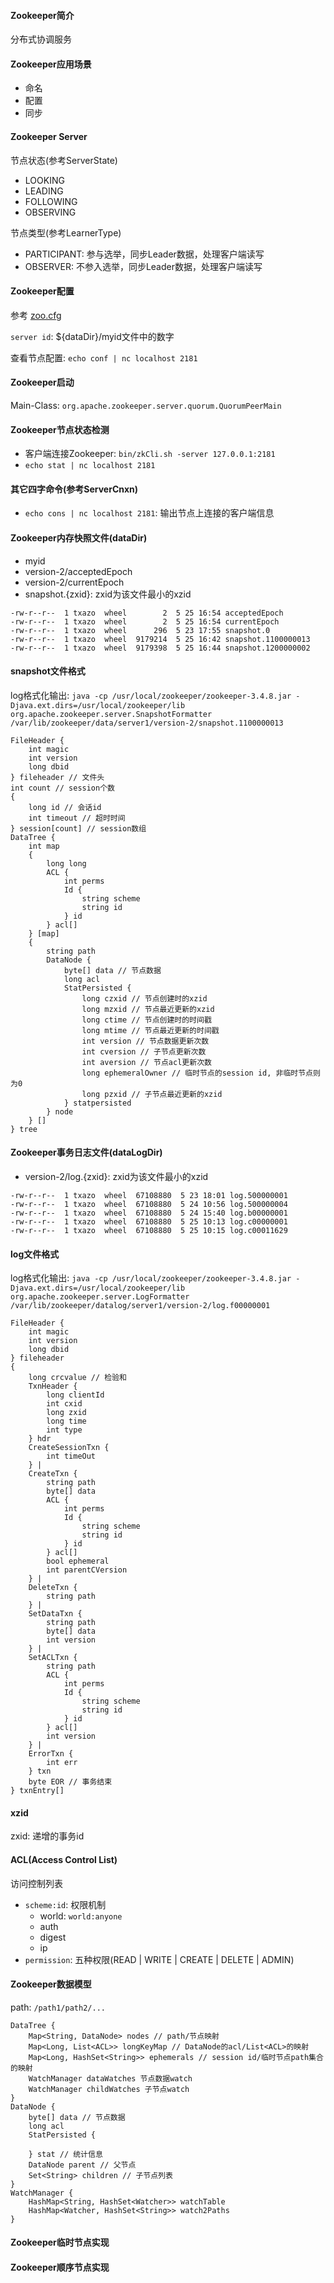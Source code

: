 #### Zookeeper简介

分布式协调服务

#### Zookeeper应用场景

* 命名
* 配置
* 同步

#### Zookeeper Server

节点状态(参考ServerState)

* LOOKING
* LEADING
* FOLLOWING
* OBSERVING

节点类型(参考LearnerType)

* PARTICIPANT: 参与选举，同步Leader数据，处理客户端读写
* OBSERVER: 不参入选举，同步Leader数据，处理客户端读写

#### Zookeeper配置

参考 [zoo.cfg](zoo.cfg.md)

`server id`: ${dataDir}/myid文件中的数字

查看节点配置: `echo conf | nc localhost 2181`

#### Zookeeper启动

Main-Class: `org.apache.zookeeper.server.quorum.QuorumPeerMain`

#### Zookeeper节点状态检测

* 客户端连接Zookeeper: `bin/zkCli.sh -server 127.0.0.1:2181`
* `echo stat | nc localhost 2181`

#### 其它四字命令(参考ServerCnxn)

* `echo cons | nc localhost 2181`: 输出节点上连接的客户端信息

#### Zookeeper内存快照文件(dataDir)

* myid
* version-2/acceptedEpoch
* version-2/currentEpoch
* snapshot.{zxid}: zxid为该文件最小的xzid

```
-rw-r--r--  1 txazo  wheel        2  5 25 16:54 acceptedEpoch
-rw-r--r--  1 txazo  wheel        2  5 25 16:54 currentEpoch
-rw-r--r--  1 txazo  wheel      296  5 23 17:55 snapshot.0
-rw-r--r--  1 txazo  wheel  9179214  5 25 16:42 snapshot.1100000013
-rw-r--r--  1 txazo  wheel  9179398  5 25 16:44 snapshot.1200000002
```

#### snapshot文件格式

log格式化输出: `java -cp /usr/local/zookeeper/zookeeper-3.4.8.jar -Djava.ext.dirs=/usr/local/zookeeper/lib org.apache.zookeeper.server.SnapshotFormatter /var/lib/zookeeper/data/server1/version-2/snapshot.1100000013`

```
FileHeader {
    int magic
    int version
    long dbid
} fileheader // 文件头
int count // session个数
{
    long id // 会话id
    int timeout // 超时时间
} session[count] // session数组
DataTree {
    int map
    {
        long long
        ACL {
            int perms
            Id {
                string scheme
                string id
            } id
        } acl[]
    } [map]
    {
        string path
        DataNode {
            byte[] data // 节点数据
            long acl
            StatPersisted {
                long czxid // 节点创建时的xzid
                long mzxid // 节点最近更新的xzid
                long ctime // 节点创建时的时间戳
                long mtime // 节点最近更新的时间戳
                int version // 节点数据更新次数
                int cversion // 子节点更新次数
                int aversion // 节点acl更新次数
                long ephemeralOwner // 临时节点的session id, 非临时节点则为0
                long pzxid // 子节点最近更新的xzid
            } statpersisted
        } node
    } []
} tree
```

#### Zookeeper事务日志文件(dataLogDir)

* version-2/log.{zxid}: zxid为该文件最小的xzid

```
-rw-r--r--  1 txazo  wheel  67108880  5 23 18:01 log.500000001
-rw-r--r--  1 txazo  wheel  67108880  5 24 10:56 log.500000004
-rw-r--r--  1 txazo  wheel  67108880  5 24 15:40 log.b00000001
-rw-r--r--  1 txazo  wheel  67108880  5 25 10:13 log.c00000001
-rw-r--r--  1 txazo  wheel  67108880  5 25 10:15 log.c00011629
```

#### log文件格式

log格式化输出: `java -cp /usr/local/zookeeper/zookeeper-3.4.8.jar -Djava.ext.dirs=/usr/local/zookeeper/lib org.apache.zookeeper.server.LogFormatter /var/lib/zookeeper/datalog/server1/version-2/log.f00000001`

```
FileHeader {
    int magic
    int version
    long dbid
} fileheader
{
    long crcvalue // 检验和
    TxnHeader {
        long clientId
        int cxid
        long zxid
        long time
        int type
    } hdr
    CreateSessionTxn {
        int timeOut
    } |
    CreateTxn {
        string path
        byte[] data
        ACL {
            int perms
            Id {
                string scheme
                string id
            } id
        } acl[]
        bool ephemeral
        int parentCVersion
    } |
    DeleteTxn {
        string path
    } |
    SetDataTxn {
        string path
        byte[] data
        int version
    } |
    SetACLTxn {
        string path
        ACL {
            int perms
            Id {
                string scheme
                string id
            } id
        } acl[]
        int version
    } |
    ErrorTxn {
        int err
    } txn
    byte EOR // 事务结束
} txnEntry[]
```

#### xzid

zxid: 递增的事务id

#### ACL(Access Control List)

访问控制列表

* `scheme:id`: 权限机制
    * world: `world:anyone`
    * auth
    * digest
    * ip
* `permission`: 五种权限(READ | WRITE | CREATE | DELETE | ADMIN)

#### Zookeeper数据模型

path: `/path1/path2/...`

```
DataTree {
    Map<String, DataNode> nodes // path/节点映射
    Map<Long, List<ACL>> longKeyMap // DataNode的acl/List<ACL>的映射
    Map<Long, HashSet<String>> ephemerals // session id/临时节点path集合的映射
    WatchManager dataWatches 节点数据watch
    WatchManager childWatches 子节点watch
}
DataNode {
    byte[] data // 节点数据
    long acl
    StatPersisted {
        
    } stat // 统计信息
    DataNode parent // 父节点
    Set<String> children // 子节点列表
}
WatchManager {
    HashMap<String, HashSet<Watcher>> watchTable
    HashMap<Watcher, HashSet<String>> watch2Paths
}
```

#### Zookeeper临时节点实现

#### Zookeeper顺序节点实现
